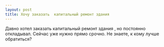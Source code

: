 ```yaml
---
layout: post 
title: Хочу заказать  капитальный ремонт здания  
--- 
```

Давно хотел заказать  капитальный ремонт здания , но постоянно откладывал. Сейчас уже нужно прямо срочно. Не знаете, к кому лучше обратиться?